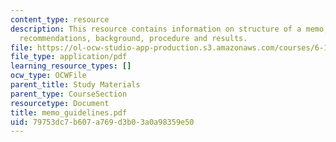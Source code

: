 ```yaml
---
content_type: resource
description: This resource contains information on structure of a memo, summary and
  recommendations, background, procedure and results.
file: https://ol-ocw-studio-app-production.s3.amazonaws.com/courses/6-163-strobe-project-laboratory-fall-2005/79753dc7b607a769d3b03a0a98359e50_memo_guidelines.pdf
file_type: application/pdf
learning_resource_types: []
ocw_type: OCWFile
parent_title: Study Materials
parent_type: CourseSection
resourcetype: Document
title: memo_guidelines.pdf
uid: 79753dc7-b607-a769-d3b0-3a0a98359e50
---
```

